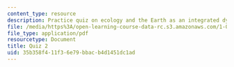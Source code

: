 ```yaml
---
content_type: resource
description: Practice quiz on ecology and the Earth as an integrated dynamic system.
file: /media/https%3A/open-learning-course-data-rc.s3.amazonaws.com/1-018j-ecology-i-the-earth-system-fall-2009/35b358f411f36e79bbacb4d1451dc1ad_MIT1_018JF09_study_2.pdf
file_type: application/pdf
resourcetype: Document
title: Quiz 2
uid: 35b358f4-11f3-6e79-bbac-b4d1451dc1ad
---
```

